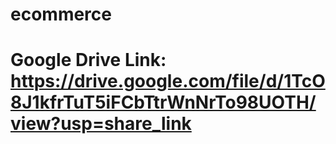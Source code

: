 # ecommerce

# Google Drive Link: https://drive.google.com/file/d/1TcO8J1kfrTuT5iFCbTtrWnNrTo98UOTH/view?usp=share_link
